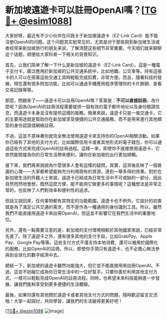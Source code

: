 # 新加坡遠遊卡可以註冊OpenAI嗎？[[TG💪+ @esim1088](https://t.me/s/esim1088)]

大家好呀，最近有不少小伙伴在问我关于新加坡遠遊卡（EZ-Link Card）能不能注册OpenAI的问题。这个问题其实挺常见的，尤其是对于那些刚到新加坡生活或者经常来新加坡旅行的朋友来说，了解清楚这些细节非常重要。今天咱们就来聊聊这个话题，顺便给大家科普一下相关的背景知识。

首先，让我们简单了解一下什么是新加坡的遠遊卡（EZ-Link Card）。這是一種電子支付卡，廣泛應用於新加坡的公共交通系統中，比如地鐵、公交車等。持有這張卡的人可以在搭乘這些交通工具時輕鬆完成扣費，非常方便。而且，隨著科技的發展，現在還有很多附加功能，比如可以通過手機應用程序管理你的卡片餘額、查看交易記錄等等。

那麼，問題來了——遠遊卡可以註冊OpenAI嗎？答案是：**不可以直接註冊**。為什麼呢？因為OpenAI的註冊流程需要提供一個有效的電子郵件地址以及身份驗證信息，而遠遊卡本身並沒有提供這樣的服務。簡單來說，遠遊卡只是一張交通卡，它的主要用途就是幫助你在新加坡享受便捷的公共交通服務，而不是用來進行其他類型的身份認證或網絡註冊。

不過，這並不意味著你就完全無法使用遠遊卡來支持你的OpenAI相關活動。如果你已經有了其他的支付方式，比如國際信用卡或者其他形式的電子錢包，你可以通過這些方式來完成OpenAI的註冊過程。這樣一來，即使你不直接使用遠遊卡，它依然能間接為你的日常生活帶來便利，讓你在新加坡的出行更加順暢。

接下來，我們再來說說為什麼很多人會有這樣的疑問。其實，這背後反映了一個普遍的心理——大家都希望能夠充分利用現有的資源，達到一舉多得的效果。對於在新加坡生活的外籍人士來說，遠遊卡已經成為日常生活中不可或缺的一部分，因此自然而然地會想，既然這麼方便，能不能用它做更多的事情呢？這種想法是非常正常的，也反映了人們對效率和便利性的追求。

但話又說回來，任何事物都有其特定的功能範圍，遠遊卡也不例外。它設計的初衷就是為了滿足公共交通的需求，而不是作為一種通用的身份識別工具。所以，雖然我們不能直接用遠遊卡來註冊OpenAI，但這並不影響它在我們生活中的重要地位。

另外，還有一點需要注意的是，新加坡的支付環境相較於其他國家來說，已經非常先進了。除了遠遊卡之外，還有很多其他的支付手段，比如GrabPay、Apple Pay、Google Pay等等。這些支付方式不僅支持本地消費，還可以被用於國際化的服務，比如OpenAI的註冊。所以，即使你手頭只有遠遊卡，也不必擔心無法參與到全球化的數字經濟中去。

總結一下，新加坡的遠遊卡雖然功能強大，但它並不能直接用來註冊OpenAI。不過，這並不妨礙它成為你日常生活中的一位好幫手。只要你善於利用其他支付方式，一樣可以輕鬆完成OpenAI的註冊流程。同時，也希望未來科技能夠進一步發展，讓我們能夠享受到更多便捷的生活體驗。

最後，如果你還有其他關於遠遊卡或者其他支付方式的問題，隨時歡迎留言交流哦！大家一起探討，共同學習，讓我們的生活變得更美好吧！

[[TG💪+ @esim1088](https://t.me/s/esim1088) ![Image](https://i.postimg.cc/4NQfJmqS/Snipaste-2025-05-13-00-14-12.png)]
